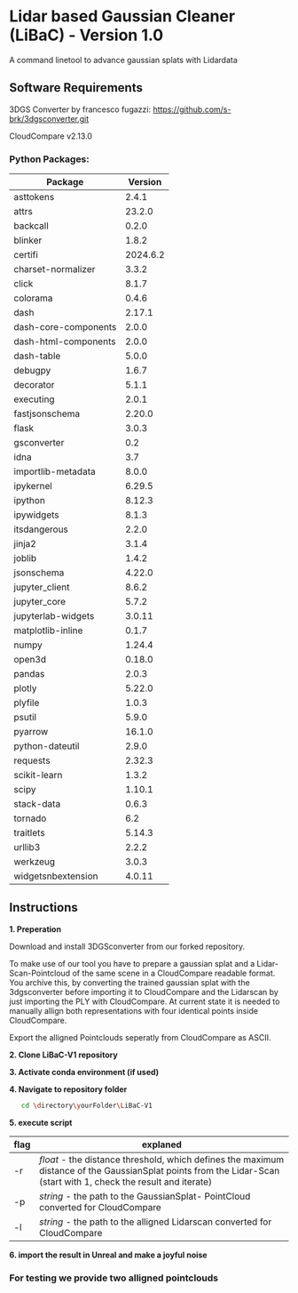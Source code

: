 # Lidar based Gaussian Cleaner (LiBaC) - Version 1.0
A command linetool to advance gaussian splats with Lidardata


## Software Requirements
3DGS Converter by francesco fugazzi: https://github.com/s-brk/3dgsconverter.git

CloudCompare v2.13.0

### Python Packages:


| Package                  | Version   |
|--------------------------|-----------|
| asttokens                | 2.4.1     |
| attrs                    | 23.2.0    |
| backcall                 | 0.2.0     |
| blinker                  | 1.8.2     |
| certifi                  | 2024.6.2  |
| charset-normalizer       | 3.3.2     |
| click                    | 8.1.7     |
| colorama                 | 0.4.6     |
| dash                     | 2.17.1    |
| dash-core-components     | 2.0.0     |
| dash-html-components     | 2.0.0     |
| dash-table               | 5.0.0     |
| debugpy                  | 1.6.7     |
| decorator                | 5.1.1     |
| executing                | 2.0.1     |
| fastjsonschema           | 2.20.0    |
| flask                    | 3.0.3     |
| gsconverter              | 0.2       |
| idna                     | 3.7       |
| importlib-metadata       | 8.0.0     |
| ipykernel                | 6.29.5    |
| ipython                  | 8.12.3    |
| ipywidgets               | 8.1.3     |
| itsdangerous             | 2.2.0     |
| jinja2                   | 3.1.4     |
| joblib                   | 1.4.2     |
| jsonschema               | 4.22.0    |
| jupyter_client           | 8.6.2     |
| jupyter_core             | 5.7.2     |
| jupyterlab-widgets       | 3.0.11    |
| matplotlib-inline        | 0.1.7     |
| numpy                    | 1.24.4    |
| open3d                   | 0.18.0    |
| pandas                   | 2.0.3     |
| plotly                   | 5.22.0    |
| plyfile                  | 1.0.3     |
| psutil                   | 5.9.0     |
| pyarrow                  | 16.1.0    |
| python-dateutil          | 2.9.0     |
| requests                 | 2.32.3    |
| scikit-learn             | 1.3.2     |
| scipy                    | 1.10.1    |
| stack-data               | 0.6.3     |
| tornado                  | 6.2       |
| traitlets                | 5.14.3    |
| urllib3                  | 2.2.2     |
| werkzeug                 | 3.0.3     |
| widgetsnbextension       | 4.0.11    |

     
## Instructions 

**1. Preperation**

Download and install 3DGSconverter from our forked repository.

To make use of our tool you have to prepare a gaussian splat and a Lidar-Scan-Pointcloud of the same scene in a CloudCompare readable format. You archive this, by converting the trained gaussian splat with the 3dgsconverter before importing it to CloudCompare and the Lidarscan by just importing the PLY with CloudCompare. At current state it is needed to manually allign both representations with four identical points inside CloudCompare.

Export the alligned Pointclouds seperatly from CloudCompare as ASCII.

**2. Clone LiBaC-V1 repository**

**3. Activate conda environment (if used)**

**4. Navigate to repository folder**
```bash
   cd \directory\yourFolder\LiBaC-V1
   ```

**5. execute script**

| flag              | explaned  |
|-------------------|-----------|
| -r                | *float*  - the distance threshold, which defines the maximum distance of the GaussianSplat points from the Lidar-Scan (start with 1, check the result and iterate)     |
| -p                | *string* - the path to the GaussianSplat- PointCloud converted for CloudCompare   |
| -l                |*string* - the path to the alligned Lidarscan converted for CloudCompare     |

**6. import the result in Unreal and make a joyful noise**


### For testing we provide two alligned pointclouds